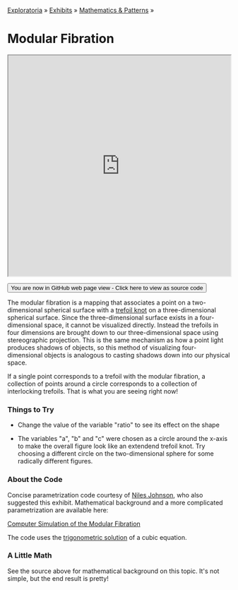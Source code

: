 [Exploratoria]( http://exploratoria.github.io ) &raquo; [Exhibits]( http://exploratoria.github.io/exhibits/ ) &raquo;
[Mathematics & Patterns]( http://exploratoria.github.io/exhibits/mathematics/ ) &raquo;

# Modular Fibration

<iframe src=http://exploratoria.github.io/lib/code-edit-view/code-edit-view.html#http://exploratoria.github.io/exhibits/mathematics/modular-fibration/modular-fibration.html width=100% height=500px></iframe>

<span style="display: none">_View as a web page to see the content of this iframe_</span>

<span style="display: none"> [You are now in GitHub source code view - Click here to view as a web page]( http://exploratoria.github.io/exhibits/mathematics/modular-fibration/index.html 'View file as a web page' ) </span>
<input type=button value="You are now in GitHub web page view - Click here to view as source code" onclick="window.location.href='https://github.com/exploratoria/exploratoria.github.io/tree/master/exhibits/mathematics/modular-fibration/'" />

The modular fibration is a mapping that associates a point on a two-dimensional spherical surface with a [trefoil knot](https://en.wikipedia.org/wiki/Trefoil_knot) on a three-dimensional spherical surface. Since the three-dimensional surface exists in a four-dimensional space, it cannot be visualized directly. Instead the trefoils in four dimensions are brought down to our three-dimensional space using stereographic projection. This is the same mechanism as how a point light produces shadows of objects, so this method of visualizing four-dimensional objects is analogous to casting shadows down into our physical space.

If a single point corresponds to a trefoil with the modular fibration, a collection of points around a circle corresponds to a collection of interlocking trefoils. That is what you are seeing right now!

### Things to Try

* Change the value of the variable "ratio" to see its effect on the shape

* The variables "a", "b" and "c" were chosen as a circle around the x-axis to make the overall figure look like an extendend trefoil knot. Try choosing a different circle on the two-dimensional sphere for some radically different figures.
 
### About the Code

Concise parametrization code courtesy of [Niles Johnson](https://nilesjohnson.net), who also suggested this exhibit. Mathematical background and a more complicated parametrization are available here:

[Computer Simulation of the Modular Fibration](https://docs.google.com/a/aims.ac.za/viewer?a=v&pid=sites&srcid=YWltcy5hYy56YXxhcmNoaXZlfGd4OjU1ZDFlMjFiN2M2YjdlYTg)  

The code uses the [trigonometric solution](https://en.wikipedia.org/wiki/Cubic_function#Trigonometric_and_hyperbolic_solutions) of a cubic equation.

### A Little Math

See the source above for mathematical background on this topic. It's not simple, but the end result is pretty!
